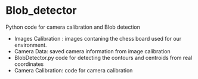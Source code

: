 # Blob_detector

Python code for camera calibration and Blob detection 

- Images Calibration : images contaning the chess board used for our environment. 
- Camera Data: saved camera information from image calibration
- BlobDetector.py code for detecting the contours and centroids from real coordinates
- Camera Calibration: code for camera calibration
